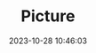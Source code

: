 ---
weight: 1
images:
- /images/edited/251.jpeg
title: Picture
date: 2023-10-28 10:46:03
tags: [luminarneo,work,ILCE-7M3,25.1,person]
---